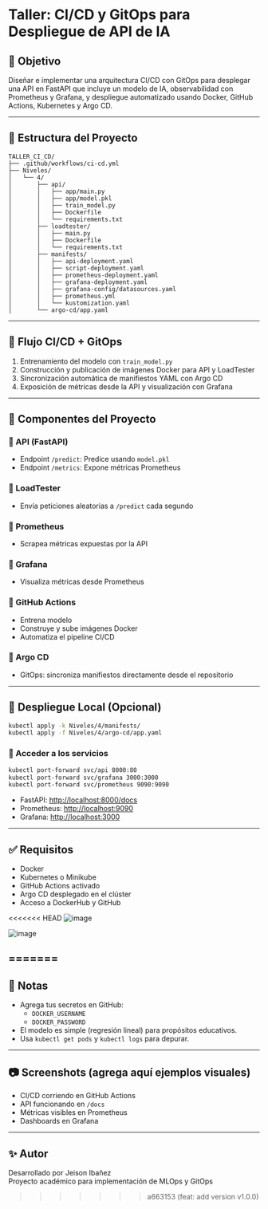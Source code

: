# Taller: CI/CD y GitOps para Despliegue de API de IA

## 🎯 Objetivo

Diseñar e implementar una arquitectura CI/CD con GitOps para desplegar una API en FastAPI que incluye un modelo de IA, observabilidad con Prometheus y Grafana, y despliegue automatizado usando Docker, GitHub Actions, Kubernetes y Argo CD.

---

## 🧱 Estructura del Proyecto

```
TALLER_CI_CD/
├── .github/workflows/ci-cd.yml
├── Niveles/
│   └── 4/
│       ├── api/
│       │   ├── app/main.py
│       │   ├── app/model.pkl
│       │   ├── train_model.py
│       │   ├── Dockerfile
│       │   └── requirements.txt
│       ├── loadtester/
│       │   ├── main.py
│       │   ├── Dockerfile
│       │   └── requirements.txt
│       ├── manifests/
│       │   ├── api-deployment.yaml
│       │   ├── script-deployment.yaml
│       │   ├── prometheus-deployment.yaml
│       │   ├── grafana-deployment.yaml
│       │   ├── grafana-config/datasources.yaml
│       │   ├── prometheus.yml
│       │   └── kustomization.yaml
│       └── argo-cd/app.yaml
```

---

## 🔄 Flujo CI/CD + GitOps

1. Entrenamiento del modelo con `train_model.py`
2. Construcción y publicación de imágenes Docker para API y LoadTester
3. Sincronización automática de manifiestos YAML con Argo CD
4. Exposición de métricas desde la API y visualización con Grafana

---

## 🔧 Componentes del Proyecto

### 🔹 API (FastAPI)
- Endpoint `/predict`: Predice usando `model.pkl`
- Endpoint `/metrics`: Expone métricas Prometheus

### 🔹 LoadTester
- Envía peticiones aleatorias a `/predict` cada segundo

### 🔹 Prometheus
- Scrapea métricas expuestas por la API

### 🔹 Grafana
- Visualiza métricas desde Prometheus

### 🔹 GitHub Actions
- Entrena modelo
- Construye y sube imágenes Docker
- Automatiza el pipeline CI/CD

### 🔹 Argo CD
- GitOps: sincroniza manifiestos directamente desde el repositorio

---

## 🚀 Despliegue Local (Opcional)

```bash
kubectl apply -k Niveles/4/manifests/
kubectl apply -f Niveles/4/argo-cd/app.yaml
```

### 🔎 Acceder a los servicios

```bash
kubectl port-forward svc/api 8000:80
kubectl port-forward svc/grafana 3000:3000
kubectl port-forward svc/prometheus 9090:9090
```

- FastAPI: [http://localhost:8000/docs](http://localhost:8000/docs)
- Prometheus: [http://localhost:9090](http://localhost:9090)
- Grafana: [http://localhost:3000](http://localhost:3000)

---

## ✅ Requisitos

- Docker
- Kubernetes o Minikube
- GitHub Actions activado
- Argo CD desplegado en el clúster
- Acceso a DockerHub y GitHub

<<<<<<< HEAD
![image](https://github.com/user-attachments/assets/4eea16bc-1f6d-466a-9643-d7ced6d3a619)

![image](https://github.com/user-attachments/assets/33635476-8fe8-41ea-bdc8-d2aef5b59124)

=======
---

## 📌 Notas

- Agrega tus secretos en GitHub:
  - `DOCKER_USERNAME`
  - `DOCKER_PASSWORD`
- El modelo es simple (regresión lineal) para propósitos educativos.
- Usa `kubectl get pods` y `kubectl logs` para depurar.

---

## 📷 Screenshots (agrega aquí ejemplos visuales)

- CI/CD corriendo en GitHub Actions
- API funcionando en `/docs`
- Métricas visibles en Prometheus
- Dashboards en Grafana

---

## ✨ Autor

Desarrollado por Jeison Ibañez  
Proyecto académico para implementación de MLOps y GitOps
>>>>>>> a663153 (feat: add version v1.0.0)
